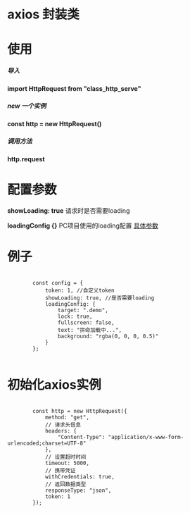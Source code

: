 # axios 封装类

# 使用

##### 导入

**import HttpRequest from "class_http_serve"**

##### new 一个实例

**const http = new HttpRequest()**

##### 调用方法

**http.request**


# 配置参数

**showLoading: true**  请求时是否需要loading
  
**loadingConfig {}**   PC项目使用的loading配置  [具体参数](https://element.eleme.io/#/zh-CN/component/loading)

  
# 例子

<pre>
    <code>
        const config = {
            token: 1, //自定义token
            showLoading: true, //是否需要loading
            loadingConfig: {
                target: ".demo",
                lock: true,
                fullscreen: false,
                text: "拼命加载中...",
                background: "rgba(0, 0, 0, 0.5)"
            }
        };
    </code>
</pre>

# 初始化axios实例
<pre>
    <code>
        const http = new HttpRequest({
            method: "get",
            // 请求头信息
            headers: {
                "Content-Type": "application/x-www-form-urlencoded;charset=UTF-8"
            },
            // 设置超时时间
            timeout: 5000,
            // 携带凭证
            withCredentials: true,
            // 返回数据类型
            responseType: "json",
            token: 1
        });
    </code>
</pre>


